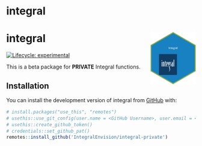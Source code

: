 
<!-- README.md is generated from README.Rmd. Please edit that file -->

# integral

# integral <a href='https://github.com/IntegralEnvision/integral'><img src='integral.png' align="right" height="138.5" /></a>

<!-- badges: start -->

[![Lifecycle:
experimental](https://img.shields.io/badge/lifecycle-experimental-orange.svg)](https://lifecycle.r-lib.org/articles/stages.html#experimental)

<!-- badges: end -->

This is a beta package for **PRIVATE** Integral functions.

## Installation

You can install the development version of integral from
[GitHub](https://github.com/) with:

``` r
# install.packages("use_this", "remotes")
# usethis::use_git_config(user.name = <GitHub Username>, user.email = <GitHub Email>)
# usethis::create_github_token()
# credentials::set_github_pat()
remotes::install_github('IntegralEnvision/integral-private')
```
